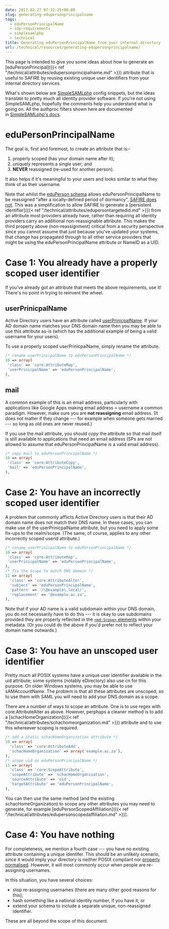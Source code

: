 ```yaml
---
date: 2017-02-27 07:32:25+00:00
slug: generating-edupersonprincipalname
tags:
  - eduPersonPrincipalName
  - idp-requirements
  - simplesamlphp
  - technical
title: Generating eduPersonPrincipalName from your internal directory
url: /technical/resources/generating-edupersonprincipalname/
---
```


This page is intended to give you some ideas about how to generate an [eduPersonPrincipal]({{< ref "/technical/attributes/edupersonprincipalname.md" >}}) attribute that is useful to SAFIRE by reusing existing unique user identifiers from your internal directory services.

What's shown below are [SimpleSAMLphp](https://simplesamlphp.org/) config snippets, but the ideas translate to pretty much all identity provider software. If you're not using SimpleSAMLphp, hopefully the comments help you understand what is going on. All the authproc filters shown here are documented in [SimpleSAMLphp's docs](https://simplesamlphp.org/docs/stable/simplesamlphp-authproc).

# eduPersonPrincipalName

The goal is, first and foremost, to create an attribute that is:-

  1. properly scoped (has your domain name after it);
  2. uniquely represents a single user; and
  3. **NEVER** reassigned (re-used for another person).

It also helps if it's meaningful to your users and looks similar to what they think of as their username.

Note that whilst the [eduPerson schema](https://www.internet2.edu/media/medialibrary/2013/09/04/internet2-mace-dir-eduperson-201203.html#eduPersonPrincipalName) allows eduPersonPrincipalName to be reassigned "after a locally-defined period of dormancy", [SAFIRE does not](http://lists.tenet.ac.za/mailman/private/safire-discuss/2016-September/000019.html). This was a simplification to allow SAFIRE to generate a [persistent identifier]({{< ref "/technical/attributes/edupersontargetedid.md" >}}) from an attribute most providers already have, rather than requiring all identity providers carry an additional non-reassignable attribute. This makes the third property above (non-reassignment) critical from a security perspective since you cannot assume that just because you've updated your systems, that change has propagated through to all other service providers that might be using the eduPersonPrincipalName attribute or NameID as a UID.

# Case 1: You already have a properly scoped user identifier

If you've already got an attribute that meets the above requirements, use it! There's no point in trying to reinvent the wheel.

## userPrinicpalName

Active Directory users have an attribute called [userPrinicpalName](https://msdn.microsoft.com/en-us/library/ms680857(v=vs.85).aspx). If your AD domain name matches your DNS domain name then you may be able to use this attribute as-is (which has the additional example of being a valid username for your users).

To use a properly scoped userPrinicpalName, simply rename the attribute.

```php
/* rename userPrinicpalName to eduPersonPrincipalName */
10 => array(
 'class' => 'core:AttributeMap',
 'userPrinicpalName' => 'eduPersonPrincipalName',
),
```

## mail

A common example of this is an email address, particularly with applications like Google Apps making email address = username a common paradigm. However, make sure you are **not reassigning** email address. (It does not matter if they change --- for example when someone gets married --- so long as old ones are never reused.)

If you use the mail attribute, you should _copy_ the attribute so that mail itself is still available to applications that need an email address (SPs are not allowed to assume that eduPersonPrincipalName is a valid email address).

```php
/* copy mail to eduPersonPrincipalName */
10 => array(
 'class' => 'core:AttributeCopy',
 'mail' => 'eduPersonPrincipalName',
),
```

# Case 2: You have an incorrectly scoped user identifier

A problem that commonly afflicts Active Directory users is that their AD domain name does not match their DNS name. In these cases, you can make use of the userPrinicpalName attribute, but you need to apply some fix-ups to the realm/scope. (The same, of course, applies to any other incorrectly scoped userid attribute.)

```php
/* rename userPrinicpalName to eduPersonPrincipalName */
10 => array(
 'class' => 'core:AttributeMap',
 'userPrinicpalName' => 'eduPersonPrincipalName',
),
/* fix the scope to match DNS domain */
11 => array(
  'class' => 'core:AttributeAlter',
  'subject' => 'eduPersonPrincipalName',
  'pattern' => '/\@example\.local/',
  'replacement' => '@example.ac.za',
),
```

Note that if your AD name is a valid subdomain within your DNS domain, you do not necessarily have to do this --- it is okay to use subdomains provided they are properly reflected in the [`<md:Scope>` elements](/technical/saml2/idp-requirements/) within your metadata. (Or you could do the above if you'd prefer not to reflect your domain name outwards.)

# Case 3: You have an unscoped user identifier

Pretty much all POSIX systems have a unique user identifier available in the uid attribute; some systems (notably eDirectory) also use cn for this purpose. On older Windows systems, you may be able to use sAMAccountName. The problem is that all these attributes are unscoped, so to use them with SAML you will need to add your DNS domain as a scope.

There are a number of ways to scope an attribute. One is to use regex with core:AttributeAlter as above. However, perphaps a cleaner method is to add a [schacHomeOrganization]({{< ref "/technical/attributes/schachomeorganization.md" >}}) attribute and to use this whereever scoping is required.

```php
/* add a static schacHomeOrganization attribute */
10 => array(
  'class' => 'core:AttributeAdd',
  'schacHomeOrganization' => array('example.ac.za'),
),
/* scope uid as eduPersonPrincipalName */
11 => array(
  'class' => 'core:ScopeAttribute',
  'scopeAttribute' => 'schacHomeOrganization',
  'sourceAttribute' => 'uid',
  'targetAttribute' => 'eduPersonPrincipalName',
),

```

You can then use the same method (and the existing schacHomeOrganization) to scope any other attributes you may need to generate, for example [eduPersonScopedAffiliation]({{< ref "/technical/attributes/edupersonscopedaffiliation.md" >}}).

# Case 4: You have nothing

For completeness, we mention a fourth case --- you have no existing attribute containing a unique identifer. This should be an unlikely scenario, since it would imply your directory is neither POSIX compliant nor [properly normalised](https://en.wikipedia.org/wiki/Database_normalization). However, it will most commonly occur when people are re-assigning usernames.

In this situation, you have several choices:

  * stop re-assigning usernames (there are many other good reasons for this);
  * hash something like a national identity number, if you have it; or
  * extend your schema to include a separate unique, non-reassigned identifier.

These are all beyond the scope of this document.


